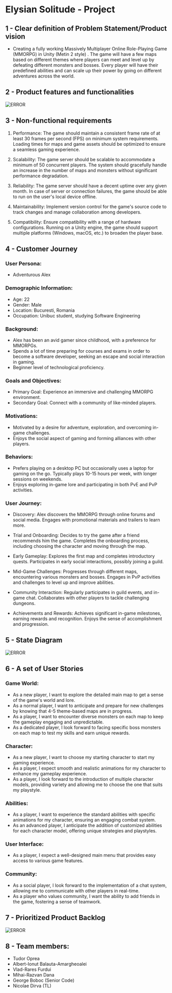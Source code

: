 # Elysian Solitude - Project


## 1 - Clear definition of Problem Statement/Product vision
	
- Creating a fully working Massively Multiplayer Online Role-Playing Game (MMORPG) in Unity (Metin 2 style) . The game will have a few maps based on different themes where players can meet and level up by defeating different monsters and bosses.
Every player will have their predefined abilities and can scale up their power by going on different adventures across the world.

## 2 - Product features and functionalities

![ERROR](https://github.com/inginerie-software-2023-2024/proiect-inginerie-software-boddfba/blob/main/Images/Product_features%26functionalities.png)

## 3 - Non-functional requirements

1. Performance: The game should maintain a consistent frame rate of at least 30 frames per second (FPS) on minimum system requirements. Loading times for maps and game assets should be optimized to ensure a seamless gaming experience.

2. Scalability: The game server should be scalable to accommodate a minimum of 50 concurrent players. The system should gracefully handle an increase in the number of maps and monsters without significant performance degradation.

3. Reliability: The game server should have a decent uptime over any given month. In case of server or connection failures, the game should be able to run on the user's local device offline.

4. Maintainability: Implement version control for the game's source code to track changes and manage collaboration among developers.

5. Compatibility: Ensure compatibility with a range of hardware configurations. Running on a Unity engine, the game should support multiple platforms (Windows, macOS, etc.) to broaden the player base.

## 4 - Customer Journey

### User Persona:
- Adventurous Alex 
### Demographic Information:
- Age: 22
- Gender: Male
- Location: Bucuresti, Romania 
- Occupation: Unibuc student, studying Software Engineering
### Background:
- Alex has been an avid gamer since childhood, with a preference for MMORPGs. 
- Spends a lot of time preparing for courses and exams in order to become a software developer, seeking an escape and social interaction in gaming. 
- Beginner level of technological proficiency. 
### Goals and Objectives: 
- Primary Goal: Experience an immersive and challenging MMORPG environment.  
- Secondary Goal: Connect with a community of like-minded players.
### Motivations: 
- Motivated by a desire for adventure, exploration, and overcoming in-game challenges. 
- Enjoys the social aspect of gaming and forming alliances with other players.

### Behaviors: 
- Prefers playing on a desktop PC but occasionally uses a laptop for gaming on the go. Typically plays 10-15 hours per week, with longer sessions on weekends.
- Enjoys exploring in-game lore and participating in both PvE and PvP activities.

### User Journey:
- Discovery: Alex discovers the MMORPG through online forums and social media. Engages with promotional materials and trailers to learn more.

- Trial and Onboarding: Decides to try the game after a friend recommends him the game. Completes the onboarding process, including choosing the character and moving through the map. 

- Early Gameplay: Explores the first map and completes introductory quests. Participates in early social interactions, possibly joining a guild.

- Mid-Game Challenges: Progresses through different maps, encountering various monsters and bosses. Engages in PvP activities and challenges to level up and improve abilities.
 
- Community Interaction: Regularly participates in guild events, and in-game chat. Collaborates with other players to tackle challenging dungeons. 

- Achievements and Rewards: Achieves significant in-game milestones, earning rewards and recognition. Enjoys the sense of accomplishment and progression.

## 5 - State Diagram

![ERROR](https://github.com/inginerie-software-2023-2024/proiect-inginerie-software-boddfba/blob/main/Images/state_diagram.png)

## 6 - A set of User Stories

### Game World:
- As a new player, I want to explore the detailed main map to get a sense of the game's world and lore.
- As a normal player, I want to anticipate and prepare for new challenges by knowing that 4-5 theme-based maps are in progress.
- As a player, I want to encounter diverse monsters on each map to keep the gameplay engaging and unpredictable. 
- As a dedicated player, I look forward to facing specific boss monsters on each map to test my skills and earn unique rewards.


### Character: 
- As a new player, I want to choose my starting character to start my gaming experience. 
- As a player, I expect smooth and realistic animations for my character to enhance my gameplay experience.
- As a player, I look forward to the introduction of multiple character models, providing variety and allowing me to choose the one that suits my playstyle.

### Abilities:
- As a player, I want to experience the standard abilities with specific animations for my character, ensuring an engaging combat system. 
- As an advanced player, I anticipate the addition of customized abilities for each character model, offering unique strategies and playstyles.


### User Interface:
- As a player, I expect a well-designed main menu that provides easy access to various game features.

### Community:
- As a social player, I look forward to the implementation of a chat system, allowing me to communicate with other players in real-time. 
- As a player who values community, I want the ability to add friends in the game, fostering a sense of teamwork.


 ## 7 - Prioritized Product Backlog

![ERROR](https://github.com/inginerie-software-2023-2024/proiect-inginerie-software-boddfba/blob/main/Images/Trello.png)


## 8 - Team members:
- Tudor Oprea
- Albert-Ionut Balauta-Amargheoalei
- Vlad-Rares Furdui
- Mihai-Razvan Dana
- George Boboc (Senior Code)
- Nicolae Dirva (TL)
